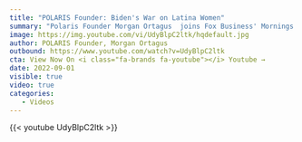 ```yaml
---
title: "POLARIS Founder: Biden's War on Latina Women"
summary: "Polaris Founder Morgan Ortagus  joins Fox Business' Mornings with Maria to recap Polaris' trip to the southern border, escalating tensions with China over Taiwan, and the Pennsylvania senate race. "
image: https://img.youtube.com/vi/UdyBlpC2ltk/hqdefault.jpg
author: POLARIS Founder, Morgan Ortagus
outbound: https://www.youtube.com/watch?v=UdyBlpC2ltk
cta: View Now On <i class="fa-brands fa-youtube"></i> Youtube →
date: 2022-09-01
visible: true
video: true
categories:
   - Videos
---
```


{{< youtube UdyBlpC2ltk >}}